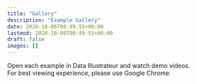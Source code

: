 ```yaml
---
title: "Gallery"
description: "Example Gallery"
date: 2020-10-06T08:49:55+00:00
lastmod: 2020-10-06T08:49:55+00:00
draft: false
images: []
---
```

Open each example in Data Illustrateur and watch demo videos. <br>For best viewing experience, please use Google Chrome.
